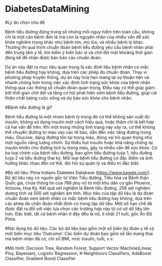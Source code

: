 # DiabetesDataMining

#Lý do chọn chủ đề

Bệnh tiểu đường đứng trong số những mối nguy hiểm trên toàn cầu, không chỉ là một căn bệnh đơn lẻ mà còn là nguyên nhân của nhiều vấn đề sức khỏe nghiêm trọng khác như bệnh tim, mù lòa, và nhiều bệnh lý khác. Thường thì quá trình chuẩn đoán bệnh tiểu đường yêu cầu bệnh nhân phải đến trung tâm y tế, tìm kiếm ý kiến ​​bác sĩ và chờ đợi một khoảng thời gian đáng kể để nhận được bản báo cáo chuẩn đoán.

Dự án này đặt ra mục tiêu quan trọng là xác định liệu bệnh nhân có mắc bệnh tiểu đường hay không, dựa trên các phép đo chuẩn đoán. Thay vì phương pháp truyền thống, dự án này hứa hẹn mang lại sự thuận tiện và nhanh chóng hơn trong việc xác định tình trạng sức khỏe của bệnh nhân thông qua các thông số chuẩn đoán quan trọng. Điều này có thể giúp giảm bớt thời gian chờ đợi và tăng cơ hội phát hiện sớm bệnh tiểu đường, giúp cải thiện chất lượng cuộc sống và dự báo sức khỏe cho bệnh nhân.

#Bệnh tiểu đường là gì?

Bệnh tiểu đường là một nhóm bệnh lý trong đó cơ thể không sản xuất đủ insulin, không sử dụng insulin một cách hiệu quả, hoặc thậm chí là kết hợp cả hai vấn đề trên. Khi một trong những tình trạng này xảy ra, cơ thể không thể chuyển đường từ máu vào các tế bào, dẫn đến việc tăng đường trong máu.
Glucose, dạng đường tồn tại trong máu, đóng vai trò quan trọng như một nguồn năng lượng chính. Sự thiếu hụt insulin hoặc khả năng chống lại insulin khiến cho đường tích tụ trong máu, gây ra nhiều vấn đề sức khỏe.
Có ba loại chính của bệnh tiểu đường, bao gồm tiểu đường tuýp 1, tiểu đường tuýp 2 và tiểu đường thai kỳ. Mỗi loại bệnh tiểu đường có đặc điểm và ảnh hưởng khác nhau đến cơ thể, đòi hỏi sự quản lý và điều trị đặc biệt.

#Bộ dữ liệu: Pima Indians Diabetes Database (https://www.kaggle.com/) . Bộ dữ liệu này có nguồn gốc từ Viện Tiểu đường, Tiêu hóa và Bệnh thận Quốc gia, chứa thông tin của 768 phụ nữ từ một khu dân cư gần Phoenix, Arizona, Hoa Kỳ. Kết quả xét nghiệm là Bệnh tiểu đường, 258 xét nghiệm dương tính và 500 xét nghiệm âm tính. Mục tiêu của tập dữ liệu là dự đoán chuẩn đoán xem bệnh nhân có mắc bệnh tiểu đường hay không, dựa trên các phép đo chẩn đoán nhất định có trong tập dữ liệu. Một số hạn chế đã được đặt ra đối với việc lựa chọn các trường hợp này từ cơ sở dữ liệu lớn hơn. Đặc biệt, tất cả bệnh nhân ở đây đều là nữ, ít nhất 21 tuổi, gốc Ấn Độ Pima.

#Nội dung bộ dữ liệu: Các bộ dữ liệu bao gồm một số biến dự đoán y tế và một biến mục tiêu ‘Outcome’. Các biến dự đoán bao gồm số lần mang thai mà bệnh nhân đã có, chỉ số BMI, mức insulin, tuổi, v.v.

#Mô hình: Decision Tree, Random Forest, Support Vector Machine(Linear, Ploy, Bayesian), Logistic Regression, K-Neighbours Classifiers, AdaBoost Classifier, Gradient Boost Classifier
